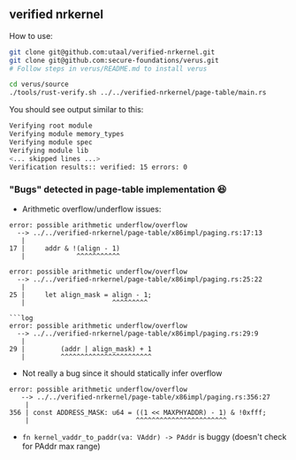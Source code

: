 ## verified nrkernel

How to use:

```bash
git clone git@github.com:utaal/verified-nrkernel.git
git clone git@github.com:secure-foundations/verus.git
# Follow steps in verus/README.md to install verus

cd verus/source
./tools/rust-verify.sh ../../verified-nrkernel/page-table/main.rs
```

You should see output similar to this:

```bash
Verifying root module
Verifying module memory_types
Verifying module spec
Verifying module lib
<... skipped lines ...>
Verification results:: verified: 15 errors: 0
```

### "Bugs" detected in page-table implementation :satisfied:

* Arithmetic overflow/underflow issues:

```log
error: possible arithmetic underflow/overflow
  --> ../../verified-nrkernel/page-table/x86impl/paging.rs:17:13
   |
17 |     addr & !(align - 1)
   |             ^^^^^^^^^^^
```

```log
error: possible arithmetic underflow/overflow
  --> ../../verified-nrkernel/page-table/x86impl/paging.rs:25:22
   |
25 |     let align_mask = align - 1;
   |                      ^^^^^^^^^

```log
error: possible arithmetic underflow/overflow
  --> ../../verified-nrkernel/page-table/x86impl/paging.rs:29:9
   |
29 |         (addr | align_mask) + 1
   |         ^^^^^^^^^^^^^^^^^^^^^^^
```

* Not really a bug since it should statically infer overflow

```log
error: possible arithmetic underflow/overflow
   --> ../../verified-nrkernel/page-table/x86impl/paging.rs:356:27
    |
356 | const ADDRESS_MASK: u64 = ((1 << MAXPHYADDR) - 1) & !0xfff;
    |                           ^^^^^^^^^^^^^^^^^^^^^^^
```

* `fn kernel_vaddr_to_paddr(va: VAddr) -> PAddr` is buggy (doesn't check for PAddr max range)
